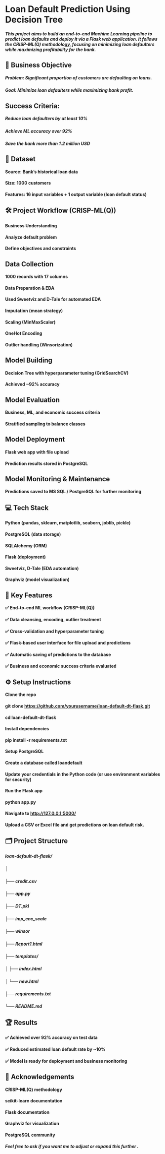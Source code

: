 # Loan Default Prediction Using Decision Tree
##### This project aims to build an end-to-end Machine Learning pipeline to predict loan defaults and deploy it via a Flask web application. It follows the CRISP-ML(Q) methodology, focusing on minimizing loan defaulters while maximizing profitability for the bank.

## 🚀 Business Objective 

##### Problem: Significant proportion of customers are defaulting on loans.
##### Goal: Minimize loan defaulters while maximizing bank profit.

## Success Criteria:

##### Reduce loan defaulters by at least 10%
##### Achieve ML accuracy over 92%
##### Save the bank more than 1.2 million USD

## 📁 Dataset

#### Source: Bank’s historical loan data
#### Size: 1000 customers
#### Features: 16 input variables + 1 output variable (loan default status)

## 🛠️ Project Workflow (CRISP-ML(Q))

#### Business Understanding
#### Analyze default problem
#### Define objectives and constraints

## Data Collection

#### 1000 records with 17 columns
#### Data Preparation & EDA
#### Used Sweetviz and D-Tale for automated EDA
#### Imputation (mean strategy)
#### Scaling (MinMaxScaler)
#### OneHot Encoding
#### Outlier handling (Winsorization)

## Model Building

#### Decision Tree with hyperparameter tuning (GridSearchCV)
#### Achieved ~92% accuracy

## Model Evaluation

#### Business, ML, and economic success criteria
#### Stratified sampling to balance classes

## Model Deployment
#### Flask web app with file upload

#### Prediction results stored in PostgreSQL

## Model Monitoring & Maintenance
#### Predictions saved to MS SQL / PostgreSQL for further monitoring

## 💻 Tech Stack
#### Python (pandas, sklearn, matplotlib, seaborn, joblib, pickle)

#### PostgreSQL (data storage)
#### SQLAlchemy (ORM)
#### Flask (deployment)
#### Sweetviz, D-Tale (EDA automation)
#### Graphviz (model visualization)

## 📝 Key Features

#### ✅ End-to-end ML workflow (CRISP-ML(Q))
#### ✅ Data cleansing, encoding, outlier treatment
#### ✅ Cross-validation and hyperparameter tuning
#### ✅ Flask-based user interface for file upload and predictions
#### ✅ Automatic saving of predictions to the database
#### ✅ Business and economic success criteria evaluated

## ⚙️ Setup Instructions

#### Clone the repo
#### git clone https://github.com/yourusername/loan-default-dt-flask.git
#### cd loan-default-dt-flask
#### Install dependencies
#### pip install -r requirements.txt
#### Setup PostgreSQL
#### Create a database called loandefault
#### Update your credentials in the Python code (or use environment variables for security)

#### Run the Flask app
#### python app.py
#### Navigate to http://127.0.0.1:5000/
#### Upload a CSV or Excel file and get predictions on loan default risk.

## 🗂️ Project Structure
##### loan-default-dt-flask/
##### │
##### ├── credit.csv
##### ├── app.py
##### ├── DT.pkl
##### ├── imp_enc_scale
##### ├── winsor
##### ├── Report1.html
##### ├── templates/
##### │   ├── index.html
##### │   └── new.html
##### ├── requirements.txt
##### └── README.md

## 🏆 Results
#### ✅ Achieved over 92% accuracy on test data
#### ✅ Reduced estimated loan default rate by ~10%
#### ✅ Model is ready for deployment and business monitoring

## 🙌 Acknowledgements
#### CRISP-ML(Q) methodology
#### scikit-learn documentation
#### Flask documentation
#### Graphviz for visualization
#### PostgreSQL community

##### Feel free to ask if you want me to adjust or expand this further .
